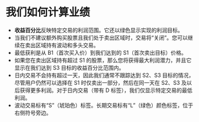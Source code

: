 # **我们如何计算业绩**
- **收益百分比**反映特定交易的利润范围。它还以绿色显示实现的利润目标。
- 当我们不建议额外购买股票且我们处于卖出区域时，交易将“关闭”。您可以继续在卖出区域持有波动和多头交易。
- 最低获利是从 B1（首次买入价）到我们达到的 S1（首次卖出目标）价格。
- 如果您在卖出区域持有超过 S1 的股票，那么您将获得最大利润潜力，并且它显示在我们达到 S3 目标的收益百分比范围内。
- 日内交易不会持有超过一天，因此我们通常不跟踪达到 S2、S3 目标的情况，尽管用户仍然可以选择在 S1 时仅卖出一部分，然后在同一天在 S2、S3 及以后获得更多利润。对于日内交易（带有 D 标签），我们仅显示特定交易的最低利润。
- 波动交易标有“S”（琥珀色）标签。长期交易标有“L”（绿色）颜色标签，位于右侧符号旁边。
